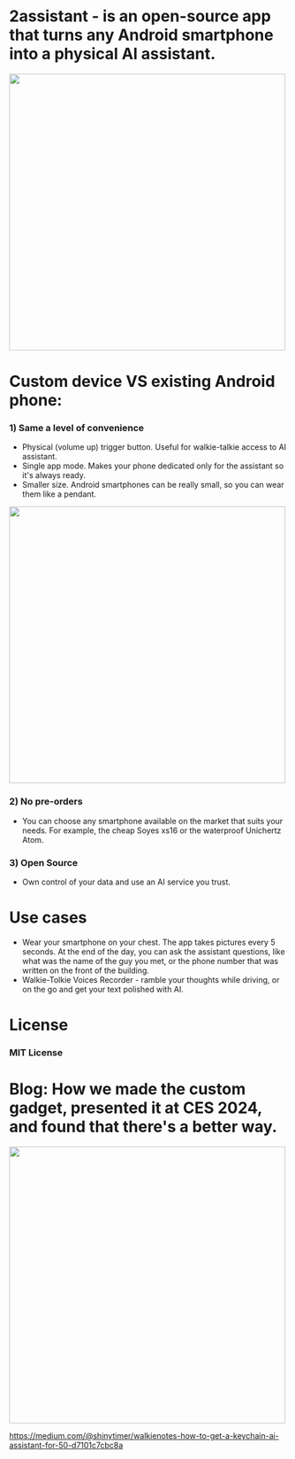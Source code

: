 # 2assistant - is an open-source app that turns any Android smartphone into a physical AI assistant.

<img src="https://github.com/1g0rrr/2assistant/assets/51457/474b842e-7276-4041-ad80-7ba7fe227df7" width="500">

# Custom device VS existing Android phone:

### 1) Same a level of convenience
- Physical (volume up) trigger button. Useful for walkie-talkie access to AI assistant.
- Single app mode. Makes your phone dedicated only for the assistant so it's always ready.
- Smaller size. Android smartphones can be really small, so you can wear them like a pendant.
<img src="https://github.com/1g0rrr/2assistant/assets/51457/e4d27802-468b-4bbc-869f-80f7a1ec5e16" width="500">


### 2) No pre-orders
-  You can choose any smartphone available on the market that suits your needs. For example, the cheap Soyes xs16 or the waterproof Unichertz Atom.

### 3) Open Source
- Own control of your data and use an AI service you trust. 

# Use cases
- Wear your smartphone on your chest. The app takes pictures every 5 seconds. At the end of the day, you can ask the assistant questions, like what was the name of the guy you met, or the phone number that was written on the front of the building.
- Walkie-Tolkie Voices Recorder - ramble your thoughts while driving, or on the go and get your text polished with AI.

# License

### MIT License

# Blog: How we made the custom gadget, presented it at CES 2024, and found that there's a better way.
<img src="https://github.com/1g0rrr/2assistant/assets/51457/2a013249-eae6-4413-88ce-cc9429beb36a" width="500">

https://medium.com/@shinytimer/walkienotes-how-to-get-a-keychain-ai-assistant-for-50-d7101c7cbc8a


